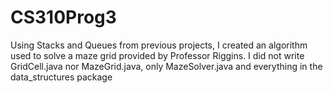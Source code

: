 # CS310Prog3
Using Stacks and Queues from previous projects, I created an algorithm used to solve a maze grid provided by Professor Riggins.
I did not write GridCell.java nor MazeGrid.java, only MazeSolver.java and everything in the data_structures package
